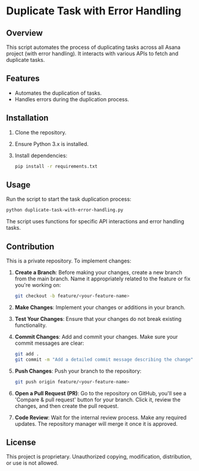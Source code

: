# Duplicate Task with Error Handling

## Overview

This script automates the process of duplicating tasks across all Asana project (with error handling). It interacts with various APIs to fetch and duplicate tasks.

## Features

- Automates the duplication of tasks.
- Handles errors during the duplication process.

## Installation

1. Clone the repository.
2. Ensure Python 3.x is installed.
3. Install dependencies:

   ```bash
   pip install -r requirements.txt
   ```

## Usage

Run the script to start the task duplication process:

```bash
python duplicate-task-with-error-handling.py
```

The script uses functions for specific API interactions and error handling tasks.

## Contribution

This is a private repository. To implement changes:

1. **Create a Branch**: Before making your changes, create a new branch from the main branch. Name it appropriately related to the feature or fix you're working on:

    ```bash
    git checkout -b feature/<your-feature-name>
    ```

2. **Make Changes**: Implement your changes or additions in your branch.

3. **Test Your Changes**: Ensure that your changes do not break existing functionality.

4. **Commit Changes**: Add and commit your changes. Make sure your commit messages are clear:

    ```bash
    git add .
    git commit -m "Add a detailed commit message describing the change"
    ```

5. **Push Changes**: Push your branch to the repository:

    ```bash
    git push origin feature/<your-feature-name>
    ```

6. **Open a Pull Request (PR)**: Go to the repository on GitHub, you'll see a 'Compare & pull request' button for your branch. Click it, review the changes, and then create the pull request.

7. **Code Review**: Wait for the internal review process. Make any required updates. The repository manager will merge it once it is approved.

## License

This project is proprietary. Unauthorized copying, modification, distribution, or use is not allowed.
